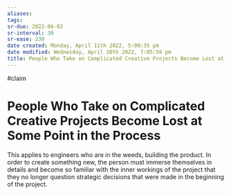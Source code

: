 ```yaml
---
aliases: 
tags: 
sr-due: 2022-06-02
sr-interval: 30
sr-ease: 230
date created: Monday, April 11th 2022, 5:00:35 pm
date modified: Wednesday, April 20th 2022, 7:05:59 pm
title: People Who Take on Complicated Creative Projects Become Lost at Some Point in the Process
---
```


#claim

# People Who Take on Complicated Creative Projects Become Lost at Some Point in the Process

This applies to engineers who are in the weeds, building the product. In order to create something new, the person must immerse themselves in details and  become so familiar with the inner workings of the project that they no longer question strategic decisions that were made in the beginning of the project.